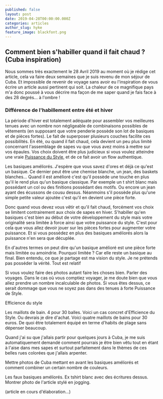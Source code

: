 ```yaml
---
published: false
layout: post
date: 2019-04-28T00:00:00.000Z
categories: articles
author_slug: hyke
feature_image: blackfont.png
---
```

## Comment bien s'habiller quand il fait chaud ? (Cuba inspiration)

Nous sommes très exactement le 28 Avril 2019 au moment où je rédige cet article, cela va faire deux semaines que je suis revenu de mon séjour de Cuba. Et impossible de revenir de voyage sans avoir eu l'inspiration de vous écrire un article aussi pertinent qui soit. La chaleur de ce magnifique pays m'a donc poussé à vous décrire ma façon de me saper quand je fais face à des 28 degrés... à l'ombre !   

### Différence de l'habillement entre été et hiver

La période d'hiver est totalement adéquate pour assembler vos meilleures tenues avec un nombre non négligeable de combinaisons possibles de vêtements (en supposant que votre penderie possède son lot de basiques et de pièces fortes). Le fait de superposer plusieurs couches facilite ces possibilités. 
En été, ou quand il fait chaud, cela devient un peu plus limité concernant l'assemblage de sapes vu que vous avez moins à mettre sur vos épaules. Vos choix doivent être plus judicieux si vous voulez atteindre une vraie [Puissance du Style](http://www.crevardstyle.com/La-Puissance-du-Style), et de ce fait avoir un flow authentique. 

Les basiques améliorés. J'espère que vous savez d'ores et déjà ce qu'est un basique. Ce dernier peut être une chemise blanche, un jean, des baskets blanches... Quand il est amélioré c'est qu'il possède une touche en plus qu'il le rend plus qu'un basique classique. Par exemple un t shirt blanc mais possédant un col ou des finitions possédant des motifs. Ou encore un jean ayant des écussons de cousu dessus. Néanmoins s'il possède plus qu'une simple petite valeur ajoutée c'est qu'il en devient une pièce forte. 

Donc quand vous devez vous vêtir et qu'il fait chaud, forcément vos choix se limitent contrairement aux choix de sapes en hiver. S'habiller qu'en basiques c'est bien au début de votre développement du style mais votre originalité sera limitée à force ainsi que votre puissance du style. C'est pour cela que vous allez devoir jouer sur les pièces fortes pour augmenter votre puissance. Et si vous possédez en plus des basiques améliorés alors la puissance n'en sera que décuplée. 

En d'autres termes on peut dire qu'un basique amélioré est une pièce forte mais limitée ou amoindrie. Pourquoi limitée ? Car elle reste un basique au final. Bien entendu, ce que je partage est ma vision du style. Je ne prétends pas posséder la vérité. Tout est relatif

Si vous voulez faire des photos autant faire les choses bien. Parler des voyages. 
Dans le cas où vous comptiez voyager, je me doute bien que vous allez prendre un nombre incalculable de photos. Si vous êtes dessus, ce serait dommage que vous ne soyez pas dans des tenues à forte Puissance de Style. 

Efficience du style

Les maillots de bain. 4 pour 30 balles. 
Voici un cas concret d'Efficience du Style. Ou devrais je dire d'achat. Voici quatre maillots de bains pour 30 euros. De quoi être totalement équipé en terme d'habits de plage sans dépenser beaucoup. 

Quand j'ai su que j'allais partir pour quelques jours à Cuba, je me suis automatiquement demandé comment pourrais je être bien vêtu tout en étant à l'aise dans mes sapes et surtout parfaitement dans le thèmes de ces belles rues colorées que j'allais arpenter. 

Mettre photos de Cuba mettant en avant les basiques améliorés et comment combiner un certain nombre de couleurs. 

Les faux basiques améliorés. Ex tshirt blanc avec des écritures dessus. Montrer photo de l'article stylé en jogging. 

(article en cours d'élaboration...)